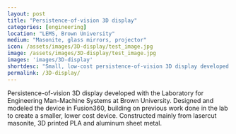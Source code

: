 ```yaml
---
layout: post
title: "Persistence-of-vision 3D display"
categories: [engineering]
location: "LEMS, Brown University"
medium: "Masonite, glass mirrors, projector"
icon: /assets/images/3D-display/test_image.jpg
image: /assets/images/3D-display/test_image.jpg
images: 'images/3D-display'
shortdesc: "Small, low-cost persistence-of-vision 3D display developed with the Laboratory for Engineering Man-Machine Systems at Brown University."
permalink: /3D-display/
---
```


Persistence-of-vision 3D display developed with the Laboratory for Engineering Man-Machine Systems at Brown University. Designed and modeled the device in Fusion360, building on previous work done in the lab to create a smaller, lower cost device. Constructed mainly from lasercut masonite, 3D printed PLA and aluminum sheet metal.

<!--In Fall 2022, I worked on an independent study with LEMS faculty to develop an affordable tabletop persistence of vision 3D display inspired by their previous work and larger scale models. This project gave me the oppurtunity to assemble a fully-functional Fusion 360 CAD assembly which I was used to plan and design each component and mechnanism. It served as a test to my knowledge of fabrication methods and the tools available to me: the device was constructed mainly from lasercut masonite and 3D-printed PLA, as well as some aluminum sheet metal cut into brackets using the bandsaw.-->